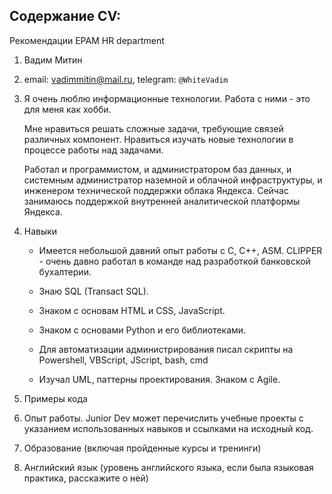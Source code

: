 ## Содержание CV:
Рекомендации EPAM HR department 
1. Вадим Митин
2. email: vadimmitin@mail.ru, telegram: `@WhiteVadim`
3. Я очень люблю информационные технологии. Работа с ними - это для меня как хобби.

    Мне нравиться решать сложные задачи, требующие связей различных компонент. Нравиться изучать новые технологии в процессе работы над задачами.

    Работал и программистом, и администратором баз данных, и системным администратор наземной и облачной инфраструктуры, и инженером технической поддержки облака Яндекса. Сейчас занимаюсь поддержкой внутренней аналитической платформы Яндекса.
4. Навыки
    * Имеется небольшой давний опыт работы с С, С++, ASM. CLIPPER - очень давно работал в команде над разработкой банковской бухалтерии.

    * Знаю SQL (Transact SQL).

    * Знаком с основам HTML и CSS, JavaScript.

    * Знаком с основами Python и его библиотеками. 

    * Для автоматизации администрирования писал скрипты на Powershell, VBScript, JScript, bash, cmd

    * Изучал UML, паттерны проектирования. Знаком с Agile.
5. Примеры кода
6. Опыт работы. Junior Dev может перечислить учебные проекты с указанием использованных навыков и ссылками на исходный код. 
7. Образование (включая пройденные курсы и тренинги)
8. Английский язык (уровень английского языка, если была языковая практика, расскажите о ней)